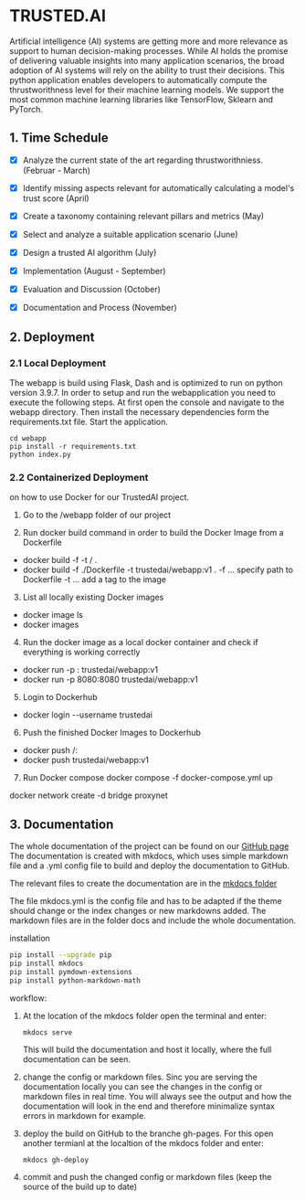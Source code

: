 
# TRUSTED.AI

Artificial intelligence (AI) systems are getting more and more relevance as support to human decision-making processes. While AI holds the promise of delivering valuable insights into many application scenarios, the broad adoption of AI systems will rely on the ability to trust their decisions. This python application enables developers to automatically compute the thrustworithness level for their machine learning models. We support the most common machine learning libraries like TensorFlow, Sklearn and PyTorch.

## 1. Time Schedule

- [x] Analyze the current state of the art regarding thrustworithniess. (Februar - March)
- [x] Identify missing aspects relevant for automatically calculating a model's trust score (April)
- [x] Create a taxonomy containing relevant pillars and metrics (May)
- [x] Select and analyze a suitable application scenario (June)
- [x] Design a trusted AI algorithm (July)
- [x] Implementation (August - September)
- [x] Evaluation and Discussion (October)
- [x] Documentation and Process (November)


## 2. Deployment
### 2.1 Local Deployment

The webapp is build using Flask, Dash and is optimized to run on python version 3.9.7.
In order to setup and run the webapplication you need to execute the following steps.
At first open the console and navigate to the webapp directory.
Then install the necessary dependencies form the requirements.txt file.
Start the application.

```
cd webapp
pip install -r requirements.txt
python index.py
```

### 2.2 Containerized Deployment
on how to use Docker for our TrustedAI project.

1. Go to the /webapp folder of our project

2. Run docker build command in order to build the Docker Image from a Dockerfile
- docker build -f <path-to-dockerfile> -t <hub-user>/<repo-name> .
- docker build -f ./Dockerfile -t trustedai/webapp:v1 .
-f ... specify path to Dockerfile
-t ... add a tag to the image

3. List all locally existing Docker images
- docker image ls 
- docker images

4. Run the docker image as a local docker container 
and check if everything is working correctly
- docker run -p <host-port>:<container-port> trustedai/webapp:v1
- docker run -p 8080:8080 trustedai/webapp:v1
   
5. Login to Dockerhub
- docker login --username trustedai
    
6. Push the finished Docker Images to Dockerhub
- docker push <hub-user>/<repo-name>:<tag>
- docker push trustedai/webapp:v1

    
7. Run Docker compose
docker compose -f docker-compose.yml up

docker network create -d bridge proxynet
    




## 3. Documentation 

The whole documentation of the project can be found on our [GitHub page](https://joelleupp.github.io/Trusted-AI/)
The documentation is created with mkdocs, which uses simple markdown file and a .yml config file to build and deploy the documentation to GitHub.

The relevant files to create the documentation are in the [mkdocs folder](https://github.com/JoelLeupp/Trusted-AI/tree/main/mkdocs)

The file mkdocs.yml is the config file and has to be adapted if the theme should change or the index changes or new markdowns added. 
The markdown files are in the folder docs and include the whole documentation.

installation

```sh
pip install --upgrade pip
pip install mkdocs
pip install pymdown-extensions
pip install python-markdown-math
```

workflow:

1.  At the location of the mkdocs folder open the terminal and enter:

        
        mkdocs serve
        

    This will build the documentation and host it locally, where the full documentation can be seen.

2.  change the config or markdown files. Sinc you are serving the documentation locally you can see the changes in the config or markdown files in real time.
You will always see the output and how the documentation will look in the end and therefore minimalize syntax errors in markdown for example. 

3.  deploy the build on GitHub to the branche gh-pages. For this open another termianl at the localtion of the mkdocs folder and enter:
        
        mkdocs gh-deploy
        
4. commit and push the changed config or markdown files (keep the source of the build up to date)
